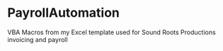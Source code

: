 # PayrollAutomation
VBA Macros from my Excel template used for Sound Roots Productions invoicing and payroll 
